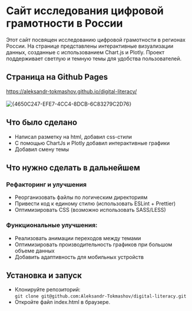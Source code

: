 # Сайт исследования цифровой грамотности в России
Этот сайт посвящен исследованию цифровой грамотности в регионах России. На странице представлены интерактивные визуализации данных, созданные с использованием Chart.js и Plotly. Проект поддерживает светлую и темную темы для удобства пользователей.

## Страница на Github Pages
https://aleksandr-tokmashov.github.io/digital-literacy/
<br><br>
![{4650C247-EFE7-4CC4-8DCB-6C83279C2D76}](https://github.com/user-attachments/assets/982a0c32-3cc4-4ed1-bcbf-f4ac90bea43a)

## Что было сделано
- Написал разметку на html, добавил css-стили
- С помощью ChartJs и Plotly добавил интерактивные графики
- Добавил смену темы
## Что нужно сделать в дальнейшем
### Рефакторинг и улучшения
- Реорганизовать файлы по логическим директориям 
- Привести код к единому стилю (использовать ESLint + Prettier)
- Оптимизировать CSS (возможно использовать SASS/LESS)
### Функциональные улучшения:
- Реализовать анимации переходов между темами
- Оптимизировать производительность графиков при большом объеме данных
- Добавить адаптивность для мобильных устройств
## Установка и запуск
- Клонируйте репозиторий: \
`git clone git@github.com:Aleksandr-Tokmashov/digital-literacy.git`
- Откройте файл index.html в браузере.
